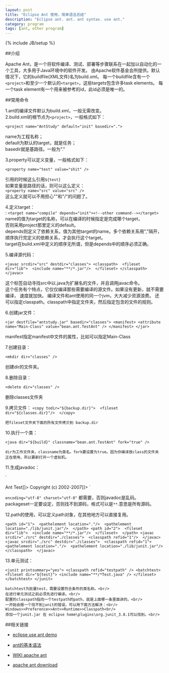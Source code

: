 ```yaml
---
layout: post
title: "Eclipse Ant 使用，简单语法总结"
description: "Eclipse ant. ant. ant syntax. use ant."
category: program
tags: [ant, other program]
---
```

{% include JB/setup %}


##介绍

Apache Ant，是一个将软件编译、测试、部署等步骤联系在一起加以自动化的一个工具，大多用于Java环境中的软件开发。
由Apache软件基金会所提供。默认情况下，它的buildfile(XML文件)名为build.xml。
每一个buildfile含有一个`<project>`和至少一个默认的`<target>`，这些targets包含许多task elements。
每一个task element有一个用来被参考的id，此id必须是唯一的。


##常用命令

1.ant的编译文件默认为build.xml，一般无需改变。<br/>
2.build.xml的根节点为`<project>`，一般格式如下：   

`<project name="AntStudy" default="init" basedir=".">` <br/>

   name为工程名称；<br/>
   default为默认的target，就是任务；<br/>
   basedir就是基路径。一般为"."<br/>

3.property可以定义变量，一般格式如下：<br/>

`<property name="test" value="shit" />` <br/>

   引用的时候这么引用`${test}` <br/>
   如果变量是路径的话，则可以这么定义：<br/>
   `<property name="src" value="src" />`<br/>
   这么定义就可以不用担心"\"和"/"的问题了。

4.定义target：<br/>
:   `<target name="compile" depends="init"><!--other command--></target>`<br/>
   name的值为target的名称，可以在编译的时候指定是完成哪个target，<br/>
   否则采用project那里定义的default。<br/>
   depends则定义了依赖关系，值为其他target的name。多个依赖关系用","隔开，<br/>
   顺序执行完定义的依赖关系，才会执行这个target。<br/>
   target在build.xml中定义的顺序无所谓，但是depends中的顺序必须正确。<br/>

5.编译源代码：<br/>

  `<javac srcdir="src" destdir="classes">
     <classpath> 
             <fileset dir="lib"> 
                 <include name="**/*.jar"/> 
             </fileset>
         </classpath> 
   </javac>`

   这个标签自动寻找src中以.java为扩展名的文件，并且调用javac命令。<br/>
   这个任务有个特点，它仅仅编译那些需要编译的源文件。如果没有更新，就不需要编译，
   速度就加快。
   编译文件和ant使用的同一个jvm，大大减少资源浪费。
   还可以指定classpath。classpath中指定文件夹，然后指定包含的文件的规则。

6.创建jar文件：<br/>

  `<jar destfile="antstudy.jar" basedir="classes">
    <manifest>
       <attribute name="Main-Class" value="bean.ant.TestAnt" />
    </manifest>
   </jar>`

   manifest指定manifest中文件的属性，比如可以指定Main-Class<br/>

7.创建目录：

`<mkdir dir="classes" />`<br/>

   创建dir的文件夹。

8.删除目录：

  `<delete dir="classes" />`<br/>

   删除classes文件夹

9.拷贝文件：
  `<copy todir="${backup.dir}"> 
        <fileset dir="${classes.dir}"/> 
    </copy>`

    把fileset文件夹下面的所有文件拷贝到 backup.dir

10.执行一个类：
  
  `<java dir="${build}" classname="bean.ant.TestAnt" fork="true" />`<br/>

    dir为工作文件夹，classname为类名。fork要设置为true。因为你编译放class的文件夹
    正在使用，所以要新打开一个虚拟机。

11.生成javadoc：
  
  `<javadoc sourcepath="${src}" destdir="${docs}/javadoc" encoding="utf-8" charset="utf-8" 
windowtitle="Spring Framework" source="1.5" access="package" author="true" version="true" 
use="true" defaultexcludes="true">
<doctitle>
   <![CDATA[<h1>Ant Test</h1>]]></doctitle>
<bottom>
   <![CDATA[<i>Copyright (c) 2002-2007</i>]]></bottom>
<packageset dir="${src}">
   <include name="bean/ant/**" />
</packageset>
</javadoc>` <br/>


`encoding="utf-8" charset="utf-8"` 都需要，否则javadoc是乱码。<br/>
packageset一定要设定，否则找不到源码，格式可以是`**`.意思是所有源码。<br/>

12.path的使用，可以定义path对象，在其他地方可以直接复用。

  `<path id="1"> 
   <pathelement location="."/> 
   <pathelement location="./lib/junit.jar"/> 
</path>
<path id="2"> 
   <fileset dir="lib"> 
   <include name="**/*.jar"/> 
   </fileset> 
</path>
<javac srcdir="./src" destdir="./classes"> 
   <classpath refid="1"/> 
</javac>
<javac srcdir="./src" destdir="./classes"> 
      <classpath refid="1"> 
          <pathelement location="."/> 
          <pathelement location="./lib/junit.jar"/> 
      </classpath> 
</javac>`

13.单元测试：

  `<junit printsummary="yes">
   <classpath refid="testpath" />
   <batchtest>
    <fileset dir="${test}">
     <include name="**/*Test.java" />
    </fileset>
   </batchtest>
</junit>` <br/>

    batchtest为批量test，需要设置符合条件的类名称。<br/>
    在进行单元测试之前必须先进行编译。<br/>
    配置的classpath指向一个testpath的path，就是上面哪一条里面讲的。<br/>
    一开始会报一个找不到junit的错误，可以用下面方法解决：<br/>
    Windows>>Preference>>Ant>>Runtime>>Classpath<br/>
    添加一个junit.jar 在 eclipse home\plugins\org.junit_3.8.1可以找到。<br/>

##相关链接

- [eclipse use ant demo]
- [ant的基本语法]
- [WIKI apache ant]
- [apache ant download]

  [WIKI apache ant]: http://en.wikipedia.org/wiki/Apache_Ant
  [apache ant download]: http://ant.apache.org/
  [eclipse use ant demo]: http://cjbskysea.blogbus.com/logs/33697954.html
  [ant的基本语法]: http://252401762.iteye.com/blog/312422
